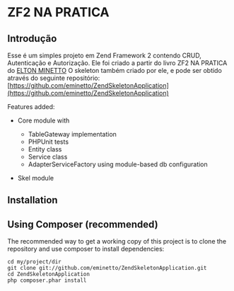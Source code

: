 ZF2  NA PRATICA
=======================

Introdução
------------
Esse é um simples projeto em Zend Framework 2 contendo CRUD, Autenticação e Autorização.
Ele foi criado a partir do livro ZF2 NA PRATICA do [ELTON MINETTO](https://github.com/eminetto)
O skeleton também criado por ele, e pode ser obtido através do seguinte repositório: [https://github.com/eminetto/ZendSkeletonApplication](https://github.com/eminetto/ZendSkeletonApplication)

Features added:

- Core module with 
    - TableGateway implementation
    - PHPUnit tests
    - Entity class
    - Service class
    - AdapterServiceFactory using module-based db configuration

- Skel module

Installation
------------

Using Composer (recommended)
----------------------------
The recommended way to get a working copy of this project is to clone the repository
and use composer to install dependencies:

    cd my/project/dir
    git clone git://github.com/eminetto/ZendSkeletonApplication.git
    cd ZendSkeletonApplication
    php composer.phar install



